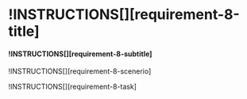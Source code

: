 # !INSTRUCTIONS[][requirement-8-title]

#### !INSTRUCTIONS[][requirement-8-subtitle]

!INSTRUCTIONS[][requirement-8-scenerio]

!INSTRUCTIONS[][requirement-8-task]
